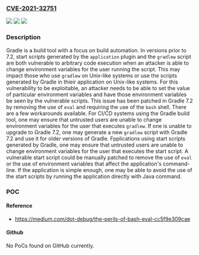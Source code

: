 ### [CVE-2021-32751](https://cve.mitre.org/cgi-bin/cvename.cgi?name=CVE-2021-32751)
![](https://img.shields.io/static/v1?label=Product&message=gradle&color=blue)
![](https://img.shields.io/static/v1?label=Version&message=n%2Fa&color=blue)
![](https://img.shields.io/static/v1?label=Vulnerability&message=CWE-78%3A%20Improper%20Neutralization%20of%20Special%20Elements%20used%20in%20an%20OS%20Command%20('OS%20Command%20Injection')&color=brighgreen)

### Description

Gradle is a build tool with a focus on build automation. In versions prior to 7.2, start scripts generated by the `application` plugin and the `gradlew` script are both vulnerable to arbitrary code execution when an attacker is able to change environment variables for the user running the script. This may impact those who use `gradlew` on Unix-like systems or use the scripts generated by Gradle in thieir application on Unix-like systems. For this vulnerability to be exploitable, an attacker needs to be able to set the value of particular environment variables and have those environment variables be seen by the vulnerable scripts. This issue has been patched in Gradle 7.2 by removing the use of `eval` and requiring the use of the `bash` shell. There are a few workarounds available. For CI/CD systems using the Gradle build tool, one may ensure that untrusted users are unable to change environment variables for the user that executes `gradlew`. If one is unable to upgrade to Gradle 7.2, one may generate a new `gradlew` script with Gradle 7.2 and use it for older versions of Gradle. Fpplications using start scripts generated by Gradle, one may ensure that untrusted users are unable to change environment variables for the user that executes the start script. A vulnerable start script could be manually patched to remove the use of `eval` or the use of environment variables that affect the application's command-line. If the application is simple enough, one may be able to avoid the use of the start scripts by running the application directly with Java command.

### POC

#### Reference
- https://medium.com/dot-debug/the-perils-of-bash-eval-cc5f9e309cae

#### Github
No PoCs found on GitHub currently.

